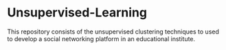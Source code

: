 # Unsupervised-Learning
This repository consists of the unsupervised clustering techniques to used to develop a social networking platform in an educational institute. 
